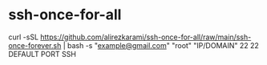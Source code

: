 # ssh-once-for-all
curl -sSL https://github.com/alirezkarami/ssh-once-for-all/raw/main/ssh-once-forever.sh | bash -s "example@gmail.com" "root" "IP/DOMAIN" 22
22 DEFAULT PORT SSH
